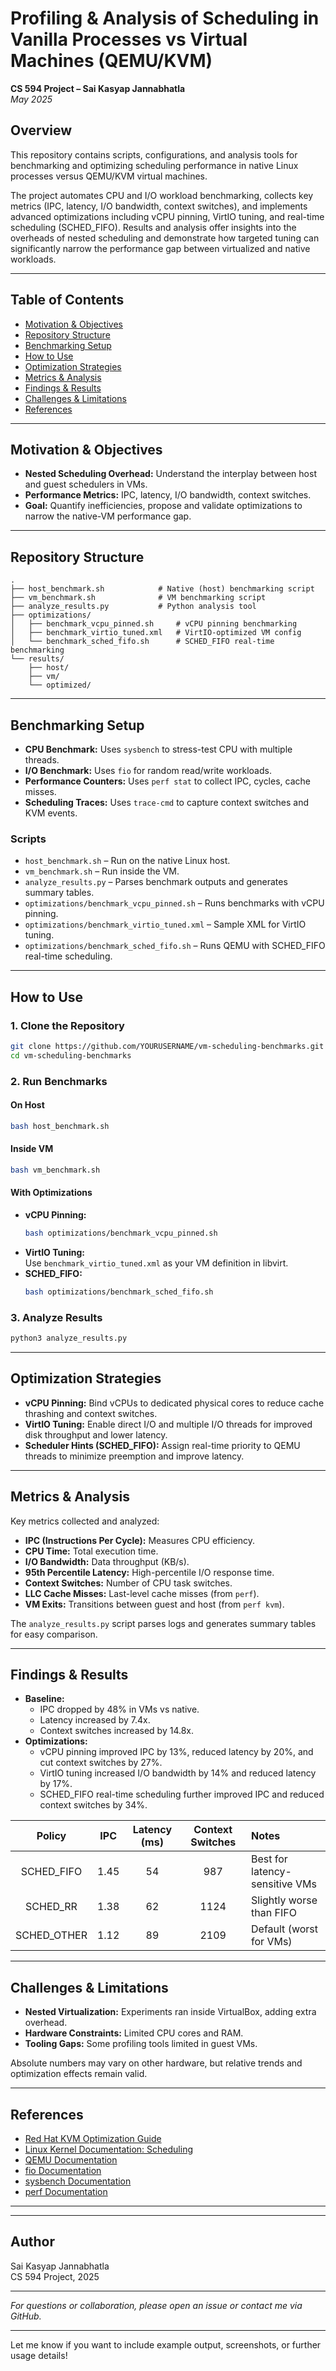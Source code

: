 
# Profiling & Analysis of Scheduling in Vanilla Processes vs Virtual Machines (QEMU/KVM)

**CS 594 Project – Sai Kasyap Jannabhatla**  
*May 2025*



## Overview

This repository contains scripts, configurations, and analysis tools for benchmarking and optimizing scheduling performance in native Linux processes versus QEMU/KVM virtual machines.

The project automates CPU and I/O workload benchmarking, collects key metrics (IPC, latency, I/O bandwidth, context switches), and implements advanced optimizations including vCPU pinning, VirtIO tuning, and real-time scheduling (SCHED_FIFO). Results and analysis offer insights into the overheads of nested scheduling and demonstrate how targeted tuning can significantly narrow the performance gap between virtualized and native workloads.

---

## Table of Contents

- [Motivation & Objectives](#motivation--objectives)
- [Repository Structure](#repository-structure)
- [Benchmarking Setup](#benchmarking-setup)
- [How to Use](#how-to-use)
- [Optimization Strategies](#optimization-strategies)
- [Metrics & Analysis](#metrics--analysis)
- [Findings & Results](#findings--results)
- [Challenges & Limitations](#challenges--limitations)
- [References](#references)

---

## Motivation & Objectives

- **Nested Scheduling Overhead:** Understand the interplay between host and guest schedulers in VMs.
- **Performance Metrics:** IPC, latency, I/O bandwidth, context switches.
- **Goal:** Quantify inefficiencies, propose and validate optimizations to narrow the native-VM performance gap.

---

## Repository Structure

```
.
├── host_benchmark.sh            # Native (host) benchmarking script
├── vm_benchmark.sh              # VM benchmarking script
├── analyze_results.py           # Python analysis tool
├── optimizations/
│   ├── benchmark_vcpu_pinned.sh     # vCPU pinning benchmarking
│   ├── benchmark_virtio_tuned.xml   # VirtIO-optimized VM config
│   └── benchmark_sched_fifo.sh      # SCHED_FIFO real-time benchmarking
└── results/
    ├── host/
    ├── vm/
    └── optimized/
```

---

## Benchmarking Setup

- **CPU Benchmark:** Uses `sysbench` to stress-test CPU with multiple threads.
- **I/O Benchmark:** Uses `fio` for random read/write workloads.
- **Performance Counters:** Uses `perf stat` to collect IPC, cycles, cache misses.
- **Scheduling Traces:** Uses `trace-cmd` to capture context switches and KVM events.

### Scripts

- `host_benchmark.sh` – Run on the native Linux host.
- `vm_benchmark.sh` – Run inside the VM.
- `analyze_results.py` – Parses benchmark outputs and generates summary tables.
- `optimizations/benchmark_vcpu_pinned.sh` – Runs benchmarks with vCPU pinning.
- `optimizations/benchmark_virtio_tuned.xml` – Sample XML for VirtIO tuning.
- `optimizations/benchmark_sched_fifo.sh` – Runs QEMU with SCHED_FIFO real-time scheduling.

---

## How to Use

### 1. Clone the Repository

```bash
git clone https://github.com/YOURUSERNAME/vm-scheduling-benchmarks.git
cd vm-scheduling-benchmarks
```

### 2. Run Benchmarks

#### On Host

```bash
bash host_benchmark.sh
```

#### Inside VM

```bash
bash vm_benchmark.sh
```

#### With Optimizations

- **vCPU Pinning:**  
  ```bash
  bash optimizations/benchmark_vcpu_pinned.sh  
  ```
- **VirtIO Tuning:**  
  Use `benchmark_virtio_tuned.xml` as your VM definition in libvirt.
- **SCHED_FIFO:**  
  ```bash
  bash optimizations/benchmark_sched_fifo.sh 
  ```

### 3. Analyze Results

```bash
python3 analyze_results.py
```

---

## Optimization Strategies

- **vCPU Pinning:** Bind vCPUs to dedicated physical cores to reduce cache thrashing and context switches.
- **VirtIO Tuning:** Enable direct I/O and multiple I/O threads for improved disk throughput and lower latency.
- **Scheduler Hints (SCHED_FIFO):** Assign real-time priority to QEMU threads to minimize preemption and improve latency.

---

## Metrics & Analysis

Key metrics collected and analyzed:

- **IPC (Instructions Per Cycle):** Measures CPU efficiency.
- **CPU Time:** Total execution time.
- **I/O Bandwidth:** Data throughput (KB/s).
- **95th Percentile Latency:** High-percentile I/O response time.
- **Context Switches:** Number of CPU task switches.
- **LLC Cache Misses:** Last-level cache misses (from `perf`).
- **VM Exits:** Transitions between guest and host (from `perf kvm`).

The `analyze_results.py` script parses logs and generates summary tables for easy comparison.

---

## Findings & Results

- **Baseline:**  
  - IPC dropped by 48% in VMs vs native.
  - Latency increased by 7.4x.
  - Context switches increased by 14.8x.
- **Optimizations:**  
  - vCPU pinning improved IPC by 13%, reduced latency by 20%, and cut context switches by 27%.
  - VirtIO tuning increased I/O bandwidth by 14% and reduced latency by 17%.
  - SCHED_FIFO real-time scheduling further improved IPC and reduced context switches by 34%.

| Policy      | IPC  | Latency (ms) | Context Switches | Notes                        |
|:-----------:|:----:|:------------:|:----------------:|:-----------------------------|
| SCHED_FIFO  | 1.45 | 54           | 987              | Best for latency-sensitive VMs|
| SCHED_RR    | 1.38 | 62           | 1124             | Slightly worse than FIFO      |
| SCHED_OTHER | 1.12 | 89           | 2109             | Default (worst for VMs)       |

---

## Challenges & Limitations

- **Nested Virtualization:** Experiments ran inside VirtualBox, adding extra overhead.
- **Hardware Constraints:** Limited CPU cores and RAM.
- **Tooling Gaps:** Some profiling tools limited in guest VMs.

Absolute numbers may vary on other hardware, but relative trends and optimization effects remain valid.

---

## References

- [Red Hat KVM Optimization Guide](https://access.redhat.com/documentation/en-us/red_hat_enterprise_linux/8/html/configuring_and_managing_virtualization/assembly_performance-tuning-for-virtual-machines_configuring-and-managing-virtualization)
- [Linux Kernel Documentation: Scheduling](https://www.kernel.org/doc/html/latest/scheduler/index.html)
- [QEMU Documentation](https://wiki.qemu.org/Main_Page)
- [fio Documentation](https://fio.readthedocs.io/en/latest/)
- [sysbench Documentation](https://github.com/akopytov/sysbench)
- [perf Documentation](https://perf.wiki.kernel.org/index.php/Main_Page)

---

---

## Author

Sai Kasyap Jannabhatla  
CS 594 Project, 2025

---

*For questions or collaboration, please open an issue or contact me via GitHub.*

---

Let me know if you want to include example output, screenshots, or further usage details!
